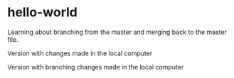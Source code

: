 # hello-world

Learning about branching from the master and merging back to the master file.

Version with changes made in the local computer

Version with branching changes made in the local computer
